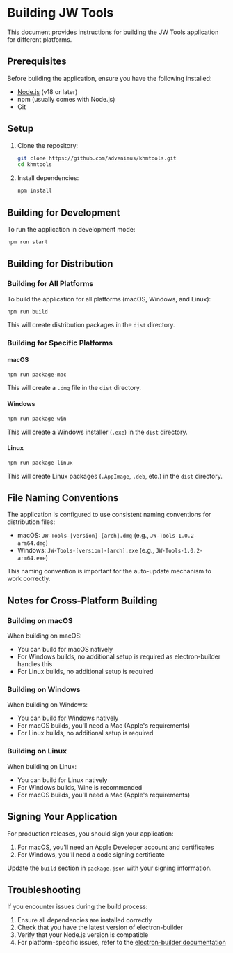 # Building JW Tools

This document provides instructions for building the JW Tools application for different platforms.

## Prerequisites

Before building the application, ensure you have the following installed:

* [Node.js](https://nodejs.org/) (v18 or later)
* npm (usually comes with Node.js)
* Git

## Setup


1. Clone the repository:

   ```bash
   git clone https://github.com/advenimus/khmtools.git
   cd khmtools
   ```
2. Install dependencies:

   ```bash
   npm install
   ```

## Building for Development

To run the application in development mode:

```bash
npm run start
```

## Building for Distribution

### Building for All Platforms

To build the application for all platforms (macOS, Windows, and Linux):

```bash
npm run build
```

This will create distribution packages in the `dist` directory.

### Building for Specific Platforms

#### macOS

```bash
npm run package-mac
```

This will create a `.dmg` file in the `dist` directory.

#### Windows

```bash
npm run package-win
```

This will create a Windows installer (`.exe`) in the `dist` directory.

#### Linux

```bash
npm run package-linux
```

This will create Linux packages (`.AppImage`, `.deb`, etc.) in the `dist` directory.

## File Naming Conventions

The application is configured to use consistent naming conventions for distribution files:

* macOS: `JW-Tools-[version]-[arch].dmg` (e.g., `JW-Tools-1.0.2-arm64.dmg`)
* Windows: `JW-Tools-[version]-[arch].exe` (e.g., `JW-Tools-1.0.2-arm64.exe`)

This naming convention is important for the auto-update mechanism to work correctly.

## Notes for Cross-Platform Building

### Building on macOS

When building on macOS:

* You can build for macOS natively
* For Windows builds, no additional setup is required as electron-builder handles this
* For Linux builds, no additional setup is required

### Building on Windows

When building on Windows:

* You can build for Windows natively
* For macOS builds, you'll need a Mac (Apple's requirements)
* For Linux builds, no additional setup is required

### Building on Linux

When building on Linux:

* You can build for Linux natively
* For Windows builds, Wine is recommended
* For macOS builds, you'll need a Mac (Apple's requirements)

## Signing Your Application

For production releases, you should sign your application:


1. For macOS, you'll need an Apple Developer account and certificates
2. For Windows, you'll need a code signing certificate

Update the `build` section in `package.json` with your signing information.

## Troubleshooting

If you encounter issues during the build process:


1. Ensure all dependencies are installed correctly
2. Check that you have the latest version of electron-builder
3. Verify that your Node.js version is compatible
4. For platform-specific issues, refer to the [electron-builder documentation](https://www.electron.build/)


